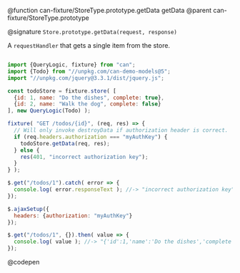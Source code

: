 @function can-fixture/StoreType.prototype.getData getData
@parent can-fixture/StoreType.prototype

@signature `Store.prototype.getData(request, response)`

  A `requestHandler` that gets a single item from the store.

  ```js

  import {QueryLogic, fixture} from "can";
  import {Todo} from "//unpkg.com/can-demo-models@5";
  import "//unpkg.com/jquery@3.3.1/dist/jquery.js";

  const todoStore = fixture.store( [
    {id: 1, name: "Do the dishes", complete: true},
    {id: 2, name: "Walk the dog", complete: false}
  ], new QueryLogic(Todo) );

  fixture( "GET /todos/{id}", (req, res) => {
    // Will only invoke destroyData if authorization header is correct.
    if (req.headers.authorization === "myAuthKey") {
      todoStore.getData(req, res);
    } else {
      res(401, "incorrect authorization key");
    }
  } );

  $.get("/todos/1").catch( error => {
    console.log( error.responseText ); //-> "incorrect authorization key"
  });

  $.ajaxSetup({
    headers: {authorization: "myAuthKey"}
  });

  $.get("/todos/1", {}).then( value => {
    console.log( value ); //-> "{'id':1,'name':'Do the dishes','complete':true}"
  });

  ```
  @codepen
